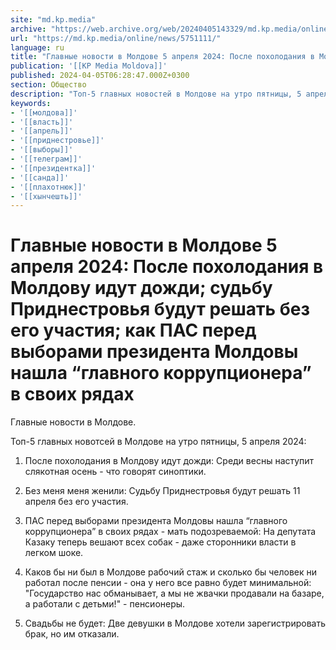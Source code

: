```yaml
---
site: "md.kp.media"
archive: "https://web.archive.org/web/20240405143329/md.kp.media/online/news/5751111/"
url: "https://md.kp.media/online/news/5751111/"
language: ru
title: "Главные новости в Молдове 5 апреля 2024: После похолодания в Молдову идут дожди; судьбу Приднестровья будут решать без его участия; как ПАС перед выборами президента Молдовы нашла “главного коррупционера” в своих рядах"
publication: '[[KP Media Moldova]]'
published: 2024-04-05T06:28:47.000Z+0300
section: Общество
description: "Топ-5 главных новостей в Молдове на утро пятницы, 5 апреля 2024"
keywords:
- '[[молдова]]'
- '[[власть]]'
- '[[апрель]]'
- '[[приднестровье]]'
- '[[выборы]]'
- '[[телеграм]]'
- '[[президентка]]'
- '[[санда]]'
- '[[плахотнюк]]'
- '[[хынчешть]]'
---
```


# Главные новости в Молдове 5 апреля 2024: После похолодания в Молдову идут дожди; судьбу Приднестровья будут решать без его участия; как ПАС перед выборами президента Молдовы нашла “главного коррупционера” в своих рядах

Главные новости в Молдове.

Топ-5 главных новотсей в Молдове на утро пятницы, 5 апреля 2024:

1. После похолодания в Молдову идут дожди: Среди весны наступит слякотная осень - что говорят синоптики.

2. Без меня меня женили: Судьбу Приднестровья будут решать 11 апреля без его участия.

3. ПАС перед выборами президента Молдовы нашла “главного коррупционера” в своих рядах - мать подозреваемой: На депутата Казаку теперь вешают всех собак - даже сторонники власти в легком шоке.

4. Каков бы ни был в Молдове рабочий стаж и сколько бы человек ни работал после пенсии - она у него все равно будет минимальной: "Государство нас обманывает, а мы не жвачки продавали на базаре, а работали с детьми!" - пенсионеры.

5. Свадьбы не будет: Две девушки в Молдове хотели зарегистрировать брак, но им отказали.
